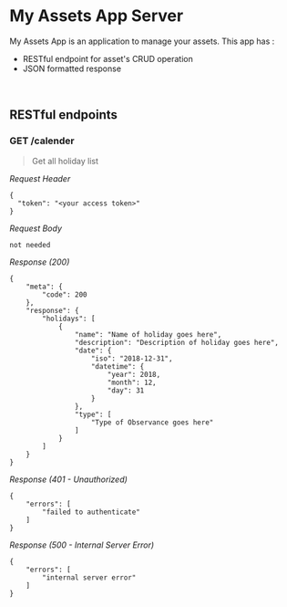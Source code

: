 # My Assets App Server

My Assets App is an application to manage your assets. This app has :

- RESTful endpoint for asset's CRUD operation
- JSON formatted response

&nbsp;

## RESTful endpoints

### GET /calender

> Get all holiday list

_Request Header_

```
{
  "token": "<your access token>"
}
```

_Request Body_

```
not needed
```

_Response (200)_

```
{
    "meta": {
        "code": 200
    },
    "response": {
        "holidays": [
            {
                "name": "Name of holiday goes here",
                "description": "Description of holiday goes here",
                "date": {
                    "iso": "2018-12-31",
                    "datetime": {
                        "year": 2018,
                        "month": 12,
                        "day": 31
                    }
                },
                "type": [
                    "Type of Observance goes here"
                ]
            }
        ]
    }
}
```

_Response (401 - Unauthorized)_

```
{
    "errors": [
        "failed to authenticate"
    ]
}
```
_Response (500 - Internal Server Error)_
```
{
    "errors": [
        "internal server error"
    ]
}
```